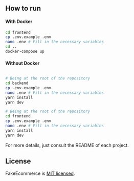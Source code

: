 ## How to run

#### With Docker
```bash
cd frontend
cp .env.example .env
nano .env # Fill in the necessary variables
cd ..
docker-compose up
```


#### Without Docker
```bash

# Being at the root of the repository
cd backend
cp .env.example .env
nano .env # Fill in the necessary variables
yarn install
yarn dev

# Being at the root of the repository
cd frontend
cp .env.example .env
nano .env # Fill in the necessary variables
yarn install
yarn dev

```

<p>For more details, just consult the README of each project.</p>


## License

FakeEcommerce is [MIT licensed](LICENSE).